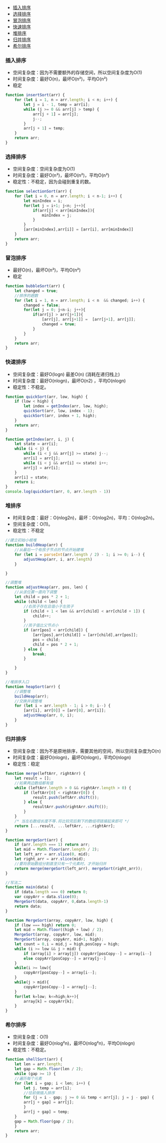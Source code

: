 <!-- TOC -->

- [插入排序](#插入排序)
- [选择排序](#选择排序)
- [冒泡排序](#冒泡排序)
- [快速排序](#快速排序)
- [堆排序](#堆排序)
- [归并排序](#归并排序)
- [希尔排序](#希尔排序)

<!-- /TOC -->
### 插入排序

- 空间复杂度：因为不需要额外的存储空间，所以空间复杂度为O(1)
- 时间复杂度：最好O(n)，最坏O(n²)，平均O(n²)
- 稳定

```js
function insertSort(arr) {
    for (let i = 1, n = arr.length; i < n; i++) {
        let j = i - 1, temp = arr[i];  
        while (j >= 0 && arr[j] > temp) {
            arr[j + 1] = arr[j];
            j--;
        }
        arr[j + 1] = temp;
    }
    return arr;
}
```

### 选择排序

- 空间复杂度：空间复杂度为O(1)
- 时间复杂度：最好O(n²)，最坏O(n²)，平均O(n²)
- 稳定性：不稳定，因为会碰到重复的数。

```js
function selectionSort(arr) {
    for (let i = 0, n = arr.length; i < n-1; i++) {
        let minIndex = i;
        for(let j = i+1; j<n; j++){
            if(arr[j] < arr[minIndex]){
                minIndex = j;
            }  
        }
        [arr[minIndex],arr[i]] = [arr[i], arr[minIndex]]
    }
    return arr;
}
```

### 冒泡排序

- 最好O(n)，最坏O(n²)，平均O(n²)
- 稳定

```js
function bubbleSort(arr) {
    let changed = true;
    //排序的趟数
    for (let i = 1, n = arr.length; i < n  && changed; i++) {
        changed = false;
        for(let j = 0; j<n-i; j++){
            if(arr[j] > arr[j+1]){
                [arr[j], arr[j+1]] =  [arr[j+1], arr[j]];
                changed = true;
            }
        }  
    }
    return arr;
}
```

### 快速排序

- 空间复杂度：最好O(logn) 最差O(n) (消耗在递归栈上)
- 时间复杂度：最好O(nlogn)，最坏O(n2) ，平均O(nlogn)
- 稳定性：不稳定。

```js
function quickSort(arr, low, high) {
    if (low < high) {
        let index = getIndex(arr, low, high);
        quickSort(arr, low, index - 1);
        quickSort(arr, index + 1, high);
    }
    return arr;
}

function getIndex(arr, i, j) {
    let state = arr[i];
    while (i < j) {
        while (i < j && arr[j] >= state) j--;
        arr[i] = arr[j];
        while (i < j && arr[i] <= state) i++;
        arr[j] = arr[i];
    }
    arr[i] = state;
    return i;
}
console.log(quickSort(arr, 0, arr.length - 1))
```

### 堆排序

- 时间复杂度：最好：O(nlog2n)，最坏：O(nlog2n)，平均：O(nlog2n)。
- 空间复杂度：O(1)。
- 稳定性：不稳定

```js
//建立初始小根堆
function buildHeap(arr) {
    //从最后一个有孩子节点的节点开始建堆
    for (let i = parseInt(arr.length / 2) - 1; i >= 0; i--) {
        adjustHeap(arr, i, arr.length)
    }

}

//调整堆
function adjustHeap(arr, pos, len) {
    //从该位置一直向下调整
    let child = pos * 2 + 1;
    while (child < len) {
        //右孩子存在且值小于左孩子
        if (child + 1 < len && arr[child] < arr[child + 1]) {
            child++;
        }
        //孩子值比父节点小
        if (arr[pos] < arr[child]) {
            [arr[pos],arr[child]] = [arr[child],arr[pos]];
            pos = child;
            child = pos * 2 + 1;
        } else {
            break;
        }

    }
}

//堆排序入口
function heapSort(arr) {
    //调整堆
    buildHeap(arr);
    //交换并调整堆
    for (let i = arr.length - 1; i > 0; i--) {
        [arr[i], arr[0]] = [arr[0], arr[i]];
        adjustHeap(arr, 0, i);
    }
}
```

### 归并排序

- 空间复杂度：因为不是原地排序，需要其他的空间，所以空间复杂度为O(n)
- 时间复杂度：最好O(nlogn)，最坏O(nlogn)，平均O(nlogn)
- 稳定性：稳定

```js
function merge(leftArr, rightArr) {
    let result = [];
    //如果两边数组都有值
    while (leftArr.length > 0 && rightArr.length > 0) {
        if (leftArr[0] < rightArr[0]) {
            result.push(leftArr.shift());
        } else {
            resultArr.push(rightArr.shift());
        }
    }
    /* 当左右数组长度不等.将比较完后剩下的数组项链接起来即可 */
    return [...result, ...leftArr, ...rightArr];
}

function mergeSort(arr) {
    if (arr.length === 1) return arr;
    let mid = Math.floor(arr.length / 2);
    let left_arr = arr.slice(0, mid);
    let right_arr = arr.slice(mid);
    //要将原始数组分割直至只有一个元素时，才开始归并
    return merge(mergeSort(left_arr), mergeSort(right_arr));
}
```

```js
//写法二
function main(data) {
    if (data.length === 0) return 0;
    var copyArr = data.slice(0);
    MergeSort(data, copyArr, 0,data.length-1)
    return data;
}

function MergeSort(array, copyArr, low, high) {
    if (low === high) return 0;
    let mid = Math.floor((high + low) / 2);
    MergeSort(array, copyArr, low, mid);
    MergeSort(array, copyArr, mid+1, high);
    let count = 0,i = mid,j = high,posCopy = high;
    while (i >= low && j > mid) {
        if (array[i] > array[j]) copyArr[posCopy--] = array[i--]
        else copyArr[posCopy--] = array[j--]
    }
    while(i >= low){
        copyArr[posCopy--] = array[i--];
    }
    while(j > mid){
        copyArr[posCopy--] = array[j--];
    }
    for(let k=low; k<=high;k++){
        array[k] = copyArr[k];
    }
}
```

### 希尔排序
* 空间复杂度：O(1)
* 时间复杂度：最好O(nlog²n)，最坏O(nlog²n)，平均O(nlogn)
* 稳定性：不稳定。
```js
function shellSort(arr) {
    let len = arr.length;
    let gap = Math.floor(len / 2);
    while (gap >= 1) {
    //遍历每个元素
    for (let i = gap; i < len; i++) {
        let j, temp = arr[i];
        //往前做插入排序
        for (j = i - gap; j >= 0 && temp < arr[j]; j = j - gap) {
        arr[j + gap] = arr[j];
        }
        arr[j + gap] = temp;
    }
    gap = Math.floor(gap / 2);
    }
    return arr;
}
```
